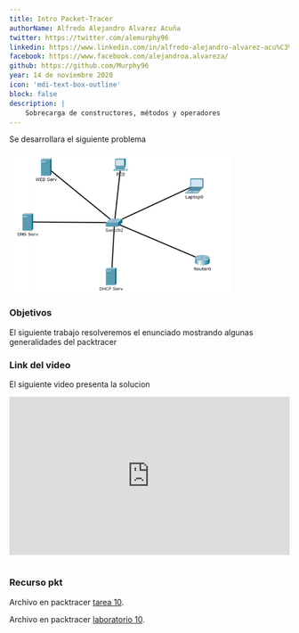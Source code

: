 ```yaml
---
title: Intro Packet-Tracer
authorName: Alfredo Alejandro Alvarez Acuña
twitter: https://twitter.com/alemurphy96
linkedin: https://www.linkedin.com/in/alfredo-alejandro-alvarez-acu%C3%B1a/
facebook: https://www.facebook.com/alejandroa.alvareza/
github: https://github.com/Murphy96
year: 14 de noviembre 2020
icon: 'mdi-text-box-outline'
block: false
description: |
    Sobrecarga de constructores, métodos y operadores
---
```

Se desarrollara el siguiente problema

<img src="https://raw.githubusercontent.com/Murphy96/RedesTelematica/master/modulo4/Packtracer/img3.PNG" alt="relación de composición" width="400px" />

### Objetivos

El siguiente trabajo resolveremos el enunciado mostrando algunas generalidades del packtracer 

### Link del video
El siguiente video presenta la solucion 
<div style="position: relative;
    padding-bottom: 56.25%;
    height: 0;
    overflow: hidden;">

<iframe width="560" height="315" style="position: absolute;
    top:0;
    left: 0;
    width: 100%;
    height: 100%;" src="https://www.youtube.com/embed/1wEVXtnf19E" frameborder="0" allow="accelerometer; autoplay; encrypted-media; gyroscope; picture-in-picture" allowfullscreen></iframe>
</div>

<br>

### Recurso pkt

Archivo en packtracer [tarea 10](https://github.com/Murphy96/RedesTelematica/blob/master/modulo4/Packtracer/tarea10.pkt).

Archivo en packtracer [laboratorio 10](https://github.com/Murphy96/RedesTelematica/blob/master/modulo4/Packtracer/labo10.pdf).

